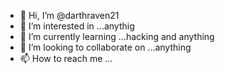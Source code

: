 - 👋 Hi, I’m @darthraven21
- 👀 I’m interested in ...anythig
- 🌱 I’m currently learning ...hacking and anything 
- 💞️ I’m looking to collaborate on ...anything
- 📫 How to reach me ...

<!---
darthraven21/darthraven21 is a ✨ special ✨ repository because its `README.md` (this file) appears on your GitHub profile.
You can click the Preview link to take a look at your changes.
--->
